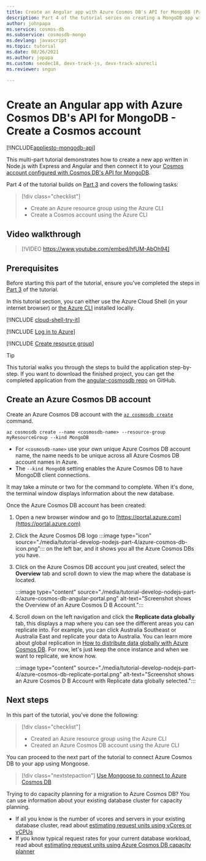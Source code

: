```yaml
---
title: Create an Angular app with Azure Cosmos DB's API for MongoDB (Part1)
description: Part 4 of the tutorial series on creating a MongoDB app with Angular and Node on Azure Cosmos DB using the exact same APIs you use for MongoDB 
author: johnpapa
ms.service: cosmos-db
ms.subservice: cosmosdb-mongo
ms.devlang: javascript
ms.topic: tutorial
ms.date: 08/26/2021
ms.author: jopapa
ms.custom: seodec18, devx-track-js, devx-track-azurecli
ms.reviewer: sngun

---
```

# Create an Angular app with Azure Cosmos DB's API for MongoDB - Create a Cosmos account
[!INCLUDE[appliesto-mongodb-api](../includes/appliesto-mongodb-api.md)]

This multi-part tutorial demonstrates how to create a new app written in Node.js with Express and Angular and then connect it to your [Cosmos account configured with Cosmos DB's API for MongoDB](mongodb-introduction.md).

Part 4 of the tutorial builds on [Part 3](tutorial-develop-nodejs-part-3.md) and covers the following tasks:

> [!div class="checklist"]
> * Create an Azure resource group using the Azure CLI
> * Create a Cosmos account using the Azure CLI

## Video walkthrough

> [!VIDEO https://www.youtube.com/embed/hfUM-AbOh94]

## Prerequisites

Before starting this part of the tutorial, ensure you've completed the steps in [Part 3](tutorial-develop-nodejs-part-3.md) of the tutorial. 

In this tutorial section, you can either use the Azure Cloud Shell (in your internet browser) or [the Azure CLI](/cli/azure/install-azure-cli) installed locally.

[!INCLUDE [cloud-shell-try-it](../../../includes/cloud-shell-try-it.md)]

[!INCLUDE [Log in to Azure](../../../includes/login-to-azure.md)]

[!INCLUDE [Create resource group](../../../includes/app-service-web-create-resource-group.md)]

> [!TIP]
> This tutorial walks you through the steps to build the application step-by-step. If you want to download the finished project, you can get the completed application from the [angular-cosmosdb repo](https://github.com/Azure-Samples/angular-cosmosdb) on GitHub.

## Create an Azure Cosmos DB account

Create an Azure Cosmos DB account with the [`az cosmosdb create`](/cli/azure/cosmosdb#az-cosmosdb-create) command.

```azurecli-interactive
az cosmosdb create --name <cosmosdb-name> --resource-group myResourceGroup --kind MongoDB
```

* For `<cosmosdb-name>` use your own unique Azure Cosmos DB account name, the name needs to be unique across all Azure Cosmos DB account names in Azure.
* The `--kind MongoDB` setting enables the Azure Cosmos DB to have MongoDB client connections.

It may take a minute or two for the command to complete. When it's done, the terminal window displays information about the new database. 

Once the Azure Cosmos DB account has been created:
1. Open a new browser window and go to [https://portal.azure.com](https://portal.azure.com)
1. Click the Azure Cosmos DB logo :::image type="icon" source="./media/tutorial-develop-nodejs-part-4/azure-cosmos-db-icon.png"::: on the left bar, and it shows you all the Azure Cosmos DBs you have.
1. Click on the Azure Cosmos DB account you just created, select the **Overview** tab and scroll down to view the map where the database is located. 

    :::image type="content" source="./media/tutorial-develop-nodejs-part-4/azure-cosmos-db-angular-portal.png" alt-text="Screenshot shows the Overview of an Azure Cosmos D B Account.":::

4. Scroll down on the left navigation and click the **Replicate data globally** tab, this displays a map where you can see the different areas you can replicate into. For example, you can click Australia Southeast or Australia East and replicate your data to Australia. You can learn more about global replication in [How to distribute data globally with Azure Cosmos DB](../distribute-data-globally.md). For now, let's just keep the once instance and when we want to replicate, we know how.

    :::image type="content" source="./media/tutorial-develop-nodejs-part-4/azure-cosmos-db-replicate-portal.png" alt-text="Screenshot shows an Azure Cosmos D B Account with Replicate data globally selected.":::

## Next steps

In this part of the tutorial, you've done the following:

> [!div class="checklist"]
> * Created an Azure resource group using the Azure CLI
> * Created an Azure Cosmos DB account using the Azure CLI

You can proceed to the next part of the tutorial to connect Azure Cosmos DB to your app using Mongoose.

> [!div class="nextstepaction"]
> [Use Mongoose to connect to Azure Cosmos DB](tutorial-develop-nodejs-part-5.md)

Trying to do capacity planning for a migration to Azure Cosmos DB? You can use information about your existing database cluster for capacity planning.
* If all you know is the number of vcores and servers in your existing database cluster, read about [estimating request units using vCores or vCPUs](../convert-vcore-to-request-unit.md) 
* If you know typical request rates for your current database workload, read about [estimating request units using Azure Cosmos DB capacity planner](estimate-ru-capacity-planner.md)

